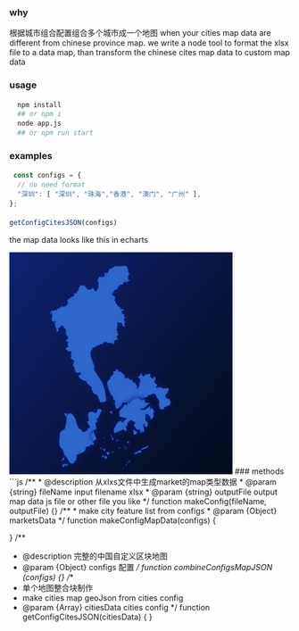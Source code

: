 ### why
根据城市组合配置组合多个城市成一个地图
when your cities map data are different from chinese province map. we write a node tool to format the xlsx file to a data map, than transform the chinese cites map data to custom map data

### usage

```bash
  npm install
  ## or npm i 
  node app.js
  ## or npm run start 
```
### examples
```js
 const configs = {
  // no need format
  "深圳": [ "深圳", "珠海","香港", "澳门", "广州" ],
};

getConfigCitesJSON(configs)

```
the map data looks like this in echarts

<img src="./example.png" width="400">
### methods
```js
/**
 * @description 从xlxs文件中生成market的map类型数据
 * @param {string} fileName input filename xlsx
 * @param {string} outputFile output map data js file or other file you like
 */
function makeConfig(fileName, outputFile) {}
/**
 * make city feature list from configs
 * @param {Object} marketsData 
 */
function makeConfigMapData(configs) {

}
/**
 * @description 完整的中国自定义区块地图
 * @param {Object} configs 配置
 */
function combineConfigsMapJSON (configs) {}
/**
 * 单个地图整合块制作
 * make cities map geoJson from cities config
 * @param {Array} citiesData cities config
 */
function getConfigCitesJSON(citiesData) {
}
```



